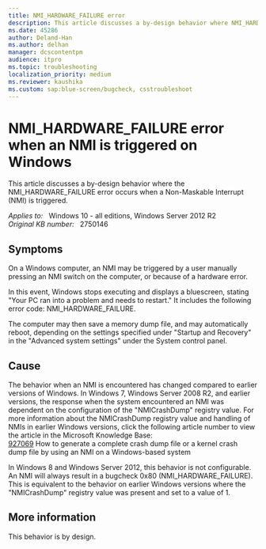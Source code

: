 ```yaml
---
title: NMI_HARDWARE_FAILURE error
description: This article discusses a by-design behavior where NMI_HARDWARE_FAILURE error occurs when an NMI is triggered.
ms.date: 45286
author: Deland-Han
ms.author: delhan
manager: dcscontentpm
audience: itpro
ms.topic: troubleshooting
localization_priority: medium
ms.reviewer: kaushika
ms.custom: sap:blue-screen/bugcheck, csstroubleshoot
---
```

# NMI_HARDWARE_FAILURE error when an NMI is triggered on Windows

This article discusses a by-design behavior where the NMI_HARDWARE_FAILURE error occurs when a Non-Maskable Interrupt (NMI) is triggered.

_Applies to:_ &nbsp; Windows 10 - all editions, Windows Server 2012 R2  
_Original KB number:_ &nbsp; 2750146

## Symptoms

On a Windows computer, an NMI may be triggered by a user manually pressing an NMI switch on the computer, or because of a hardware error.

In this event, Windows stops executing and displays a bluescreen, stating "Your PC ran into a problem and needs to restart." It includes the following error code: NMI_HARDWARE_FAILURE.

The computer may then save a memory dump file, and may automatically reboot, depending on the settings specified under "Startup and Recovery" in the "Advanced system settings" under the System control panel.

## Cause

The behavior when an NMI is encountered has changed compared to earlier versions of Windows. In Windows 7, Windows Server 2008 R2, and earlier versions, the response when the system encountered an NMI was dependent on the configuration of the "NMICrashDump" registry value.
For more information about the NMICrashDump registry value and handling of NMIs in earlier Windows versions, click the following article number to view the article in the Microsoft Knowledge Base:  
[927069](https://support.microsoft.com/kb/927069)  How to generate a complete crash dump file or a kernel crash dump file by using an NMI on a Windows-based system

In Windows 8 and Windows Server 2012, this behavior is not configurable. An NMI will always result in a bugcheck 0x80 (NMI_HARDWARE_FAILURE). This is equivalent to the behavior on earlier Windows versions where the "NMICrashDump" registry value was present and set to a value of 1.

## More information

This behavior is by design.
